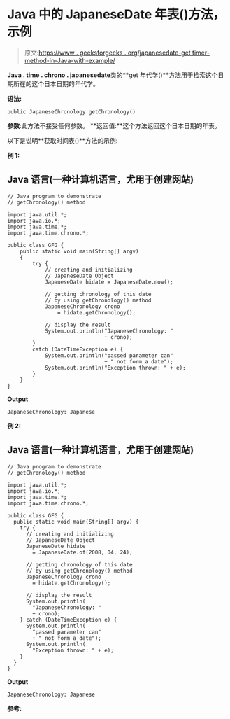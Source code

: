 # Java 中的 JapaneseDate 年表()方法，示例

> 原文:[https://www . geeksforgeeks . org/japanesedate-get timer-method-in-Java-with-example/](https://www.geeksforgeeks.org/japanesedate-getchronology-method-in-java-with-example/)

**Java . time . chrono . japanesedate**类的**get 年代学()**方法用于检索这个日期所在的这个日本日期的年代学。

**语法:**

```
public JapaneseChronology getChronology()

```

**参数**:此方法不接受任何参数。
**返回值:**这个方法返回这个日本日期的年表。

以下是说明**获取时间表()**方法的示例:

**例 1:**

## Java 语言(一种计算机语言，尤用于创建网站)

```
// Java program to demonstrate
// getChronology() method

import java.util.*;
import java.io.*;
import java.time.*;
import java.time.chrono.*;

public class GFG {
    public static void main(String[] argv)
    {
        try {
            // creating and initializing
            // JapaneseDate Object
            JapaneseDate hidate = JapaneseDate.now();

            // getting chronology of this date
            // by using getChronology() method
            JapaneseChronology crono
                = hidate.getChronology();

            // display the result
            System.out.println("JapaneseChronology: "
                               + crono);
        }
        catch (DateTimeException e) {
            System.out.println("passed parameter can"
                               + " not form a date");
            System.out.println("Exception thrown: " + e);
        }
    }
}
```

**Output**

```
JapaneseChronology: Japanese

```

**例 2:**

## Java 语言(一种计算机语言，尤用于创建网站)

```
// Java program to demonstrate
// getChronology() method

import java.util.*;
import java.io.*;
import java.time.*;
import java.time.chrono.*;

public class GFG {
  public static void main(String[] argv) {
    try {
      // creating and initializing
      // JapaneseDate Object
      JapaneseDate hidate
        = JapaneseDate.of(2008, 04, 24);

      // getting chronology of this date
      // by using getChronology() method
      JapaneseChronology crono
        = hidate.getChronology();

      // display the result
      System.out.println(
        "JapaneseChronology: "
        + crono);
    } catch (DateTimeException e) {
      System.out.println(
        "passed parameter can"
        + " not form a date");
      System.out.println(
        "Exception thrown: " + e);
    }
  }
}
```

**Output**

```
JapaneseChronology: Japanese

```

**参考:**